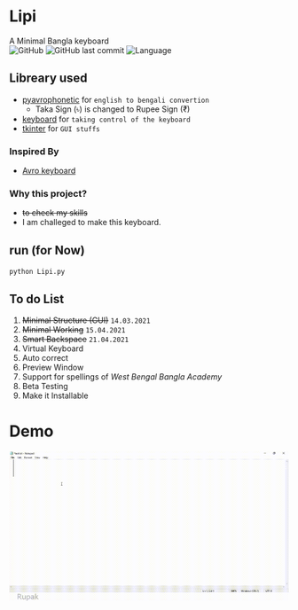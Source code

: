 # Lipi
A Minimal Bangla keyboard <br>
![GitHub](https://img.shields.io/github/license/rpkc/Lipi)
![GitHub last commit](https://img.shields.io/github/last-commit/rpkc/Lipi?style=plastic)
![Language](https://img.shields.io/badge/Python-white?style=plastic&logo=python)

## Libreary used
* [pyavrophonetic](https://github.com/TrendBreaker/pyAvroPhonetic) for `english to bengali convertion` 
   * Taka Sign (৳) is changed to Rupee Sign (₹)
* [keyboard](https://github.com/boppreh/keyboard) for `taking control of the keyboard`
* [tkinter](https://wiki.python.org/moin/TkInter) for `GUI stuffs`

### Inspired By 
* [Avro keyboard](https://www.omicronlab.com/avro-keyboard.html)

### Why this project?
* <strike>to check my skills</strike>
* I am challeged to make this keyboard.

## run (for Now)
```console
python Lipi.py
```


## To do List
1. <strike>Minimal Structure (GUI)</strike> `14.03.2021`
2. <strike>Minimal Working</strike> `15.04.2021`
3. <strike>Smart Backspace</strike> `21.04.2021`
4. Virtual Keyboard
5. Auto correct
6. Preview Window
7. Support for spellings of _West Bengal Bangla Academy_
8. Beta Testing
9. Make it  Installable
# Demo
<img src="image/demo.gif" width="540" height="270" />
